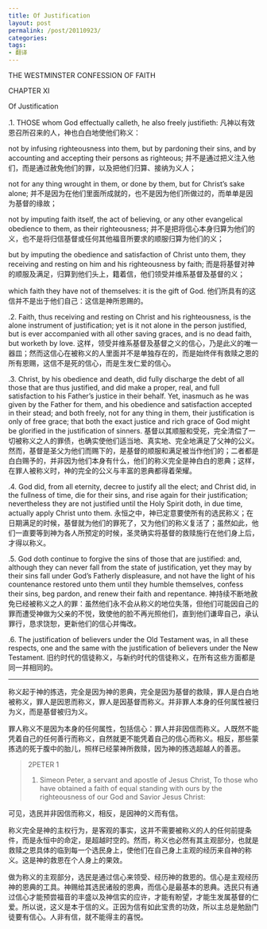 ```yaml
---
title: Of Justification
layout: post
permalink: /post/20110923/
categories:
tags:
- 翻译
---
```


THE WESTMINSTER CONFESSION OF FAITH

CHAPTER XI

Of Justification

.1. THOSE whom God effectually calleth, he also freely justifieth:
凡神以有效恩召所召来的人，神也白白地使他们称义：

not by infusing righteousness into them, but by pardoning their sins, and by accounting and accepting their persons as righteous;
并不是通过把义注入他们，而是通过赦免他们的罪，以及把他们归算、接纳为义人；

not for any thing wrought in them, or done by them, but for Christ’s sake alone;
并不是因为在他们里面所成就的，也不是因为他们所做过的，而单单是因为基督的缘故；

not by imputing faith itself, the act of believing, or any other evangelical obedience to them, as their righteousness;
并不是把将信心本身归算为他们的义，也不是将归信基督或任何其他福音所要求的顺服归算为他们的义；

but by imputing the obedience and satisfaction of Christ unto them, they receiving and resting on him and his righteousness by faith;
而是将基督对神的顺服及满足，归算到他们头上，籍着信，他们领受并维系基督及基督的义；

which faith they have not of themselves: it is the gift of God.
他们所具有的这信并不是出于他们自己：这信是神所恩赐的。


.2. Faith, thus receiving and resting on Christ and his righteousness, is the alone instrument of justification; yet is it not alone in the person justified, but is ever accompanied with all other saving graces, and is no dead faith, but worketh by love.
这样，领受并维系基督及基督之义的信心，乃是此义的唯一器皿；然而这信心在被称义的人里面并不是单独存在的，而是始终伴有救赎之恩的所有恩赐，这信不是死的信心，而是生发仁爱的信心。

.3. Christ, by his obedience and death, did fully discharge the debt of all those that are thus justified, and did make a proper, real, and full satisfaction to his Father’s justice in their behalf. Yet, inasmuch as he was given by the Father for them, and his obedience and satisfaction accepted in their stead; and both freely, not for any thing in them, their justification is only of free grace; that both the exact justice and rich grace of God might be glorified in the justification of sinners.
基督以其顺服和受死，完全清偿了一切被称义之人的罪债，也确实使他们适当地、真实地、完全地满足了父神的公义。然而，基督是圣父为他们而赐下的，是基督的顺服和满足被当作他们的；二者都是白白赐予的，并非因为他们本身有什么，他们的称义完全是神白白的恩典；这样，在罪人被称义时，神的完全的公义与丰富的恩典都得着荣耀。

.4. God did, from all eternity, decree to justify all the elect; and Christ did, in the fullness of time, die for their sins, and rise again for their justification; nevertheless they are not justified until the Holy Spirit doth, in due time, actually apply Christ unto them.
永恒之中，神已定意要使所有的选民称义；在日期满足的时候，基督就为他们的罪死了，又为他们的称义复活了；虽然如此，他们一直要等到神为各人所预定的时候，圣灵确实将基督的救赎施行在他们身上后，才得以称义。

.5. God doth continue to forgive the sins of those that are justified: and, although they can never fall from the state of justification, yet they may by their sins fall under God’s Fatherly displeasure, and not have the light of his countenance restored unto them until they humble themselves, confess their sins, beg pardon, and renew their faith and repentance.
神持续不断地赦免已经被称义之人的罪：虽然他们永不会从称义的地位失落，但他们可能因自己的罪而遭受神做为父亲的不悦，致使他的脸不再光照他们，直到他们谦卑自己，承认罪行，恳求饶恕，更新他们的信心并悔改。

.6. The justification of believers under the Old Testament was, in all these respects, one and the same with the justification of believers under the New Testament.
旧约时代的信徒称义，与新约时代的信徒称义，在所有这些方面都是同一并相同的。

______________________

称义起于神的拣选，完全是因为神的恩典，完全是因为基督的救赎，罪人是白白地被称义，罪人是因恩而称义，罪人是因基督而称义。并非罪人本身的任何属性被归为义，而是基督被归为义。

罪人称义不是因为本身的任何属性，包括信心：罪人并非因信而称义。人既然不能凭着自己的任何善行而称义，自然就更不能凭着自己的信心而称义。相反，那些蒙拣选的死于腹中的胎儿，照样已经蒙神所救赎，因为神的拣选超越人的善恶。

> 2PETER 1
> 1) Simeon Peter, a servant and apostle of Jesus Christ, To those who have obtained a faith of equal standing with ours by the righteousness of our God and Savior Jesus Christ:


可见，选民并非因信而称义，相反，是因神的义而有信。

称义完全是神的主权行为，是客观的事实，这并不需要被称义的人的任何前提条件，而是永恒中的命定，是超越时空的。然而，称义也必然有其主观部分，也就是救赎之恩具体的临到每一个选民身上，使他们在自己身上主观的经历来自神的称义。这是神的救恩在个人身上的果效。

做为称义的主观部分，选民是通过信心来领受、经历神的救恩的。信心是主观经历神的恩典的工具。神赐给其选民诸般的恩典，而信心是最基本的恩典。选民只有通过信心才能预尝福音的丰盛以及神信实的应许，才能有盼望，才能生发属基督的仁爱。所以说，这义是本于信的义。正因为信有如此宝贵的功效，所以主总是勉励门徒要有信心。人非有信，就不能得主的喜悦。
